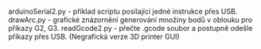 arduinoSerial2.py -	příklad scriptu posílající jedné instrukce přes USB.
drawArc.py - grafické znázornění generování množiny bodů v oblouku pro příkazy G2, G3.
readGcode2.py - přečte .gcode soubor a postupně odešle příkazy přes USB. (Negrafická verze 3D printer GUI)
